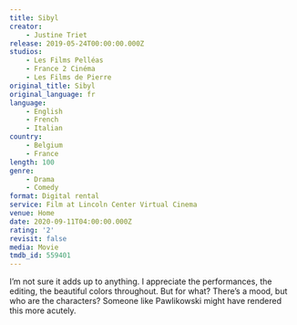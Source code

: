 ```yaml
---
title: Sibyl
creator:
    - Justine Triet
release: 2019-05-24T00:00:00.000Z
studios:
    - Les Films Pelléas
    - France 2 Cinéma
    - Les Films de Pierre
original_title: Sibyl
original_language: fr
language:
    - English
    - French
    - Italian
country:
    - Belgium
    - France
length: 100
genre:
    - Drama
    - Comedy
format: Digital rental
service: Film at Lincoln Center Virtual Cinema
venue: Home
date: 2020-09-11T04:00:00.000Z
rating: '2'
revisit: false
media: Movie
tmdb_id: 559401
---
```


I’m not sure it adds up to anything. I appreciate the performances, the editing, the beautiful colors throughout. But for what? There’s a mood, but who are the characters? Someone like Pawlikowski might have rendered this more acutely.
